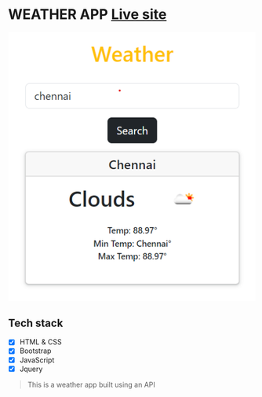 # WEATHER APP [Live site](https://weather-cloudy.netlify.app/)

![SAMPLE IMAGE](screenshot.png)

## Tech stack

- [x] HTML & CSS
- [x] Bootstrap
- [x] JavaScript
- [x] Jquery

> This is a weather app built using an API
